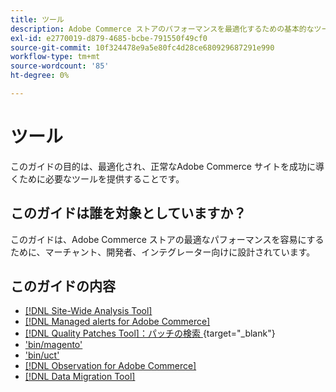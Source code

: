 ```yaml
---
title: ツール
description: Adobe Commerce ストアのパフォーマンスを最適化するための基本的なツールについて説明します。 サイト管理を向上させるための分析ツール、パッチ、ユーティリティの使用方法を確認します。
exl-id: e2770019-d879-4685-bcbe-791550f49cf0
source-git-commit: 10f324478e9a5e80fc4d28ce680929687291e990
workflow-type: tm+mt
source-wordcount: '85'
ht-degree: 0%

---
```


# ツール

このガイドの目的は、最適化され、正常なAdobe Commerce サイトを成功に導くために必要なツールを提供することです。

## このガイドは誰を対象としていますか？

このガイドは、Adobe Commerce ストアの最適なパフォーマンスを容易にするために、マーチャント、開発者、インテグレーター向けに設計されています。

## このガイドの内容

* [[!DNL Site-Wide Analysis Tool]](../tools/site-wide-analysis-tool/intro.md)
* [[!DNL Managed alerts for Adobe Commerce]](../tools/managed-alerts-for-adobe-commerce/managed-alerts-for-magento-commerce.md)
* [[!DNL Quality Patches Tool]：パッチの検索 &#x200B;](https://experienceleague.adobe.com/tools/commerce-quality-patches/index.html?lang=ja){target="_blank"}
* [&#39;bin/magento&#39;](reference/commerce-on-premises.md)
* [&#39;bin/uct&#39;](reference/commerce-on-premises.md)
* [[!DNL Observation for Adobe Commerce]](../tools/observation-for-adobe-commerce/intro.md)
* [[!DNL Data Migration Tool]](data-migration-tool/how-migration-works.md)
